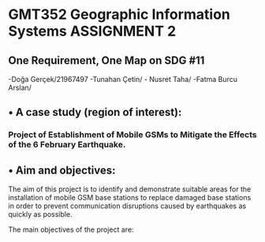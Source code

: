 # GMT352 Geographic Information Systems ASSIGNMENT 2

## One Requirement, One Map on SDG #11


 -Doğa Gerçek/21967497    -Tunahan Çetin/    - Nusret Taha/    -Fatma Burcu Arslan/


## • A case study (region of interest): 
### Project of Establishment of Mobile GSMs to Mitigate the Effects of the 6 February Earthquake.


## • Aim and objectives:
The aim of this project is to identify and demonstrate suitable areas for the installation of mobile GSM base stations to replace damaged base stations in order to prevent communication disruptions caused by earthquakes as quickly as possible. 

The main objectives of the project are:

